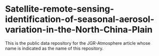 # Satellite-remote-sensing-identification-of-seasonal-aerosol-variation-in-the-North-China-Plain
This is the public data repository for the JGR-Atmosphere article whose name is indicated as the name of this repository.
